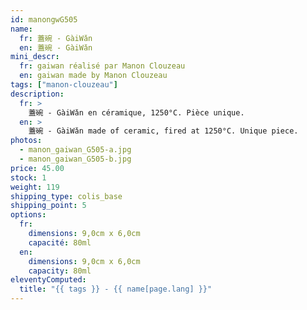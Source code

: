 ```yaml
---
id: manongwG505
name:
  fr: 蓋碗 - GàiWǎn
  en: 蓋碗 - GàiWǎn
mini_descr:
  fr: gaiwan réalisé par Manon Clouzeau
  en: gaiwan made by Manon Clouzeau
tags: ["manon-clouzeau"]
description:
  fr: >
    蓋碗 - GàiWǎn en céramique, 1250°C. Pièce unique.
  en: >
    蓋碗 - GàiWǎn made of ceramic, fired at 1250°C. Unique piece.
photos:
  - manon_gaiwan_G505-a.jpg
  - manon_gaiwan_G505-b.jpg
price: 45.00
stock: 1
weight: 119
shipping_type: colis_base
shipping_point: 5
options:
  fr:
    dimensions: 9,0cm x 6,0cm
    capacité: 80ml
  en:
    dimensions: 9,0cm x 6,0cm
    capacity: 80ml
eleventyComputed:
  title: "{{ tags }} - {{ name[page.lang] }}"
---
```

